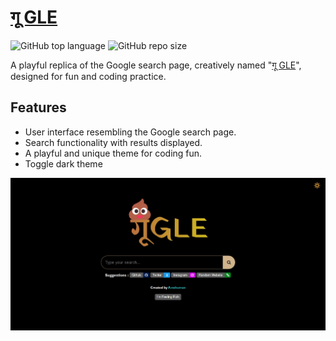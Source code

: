 # [गू GLE](https://gu-gle.netlify.app/)

![GitHub top language](https://img.shields.io/github/languages/top/A-nshuman/Gugle?color=rgb(247,223,30))
![GitHub repo size](https://img.shields.io/github/repo-size/A-nshuman/Gugle?color=darkgreen)

A playful replica of the Google search page, creatively named "[गू GLE](https://gu-gle.netlify.app/)", designed for fun and coding practice.

## Features
- User interface resembling the Google search page.
- Search functionality with results displayed.
- A playful and unique theme for coding fun.
- Toggle dark theme

![Screenshot](images/ss_dk.jpeg)
